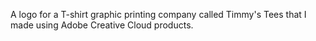 A logo for a T-shirt graphic printing company called Timmy's Tees that I made using Adobe Creative Cloud products.
